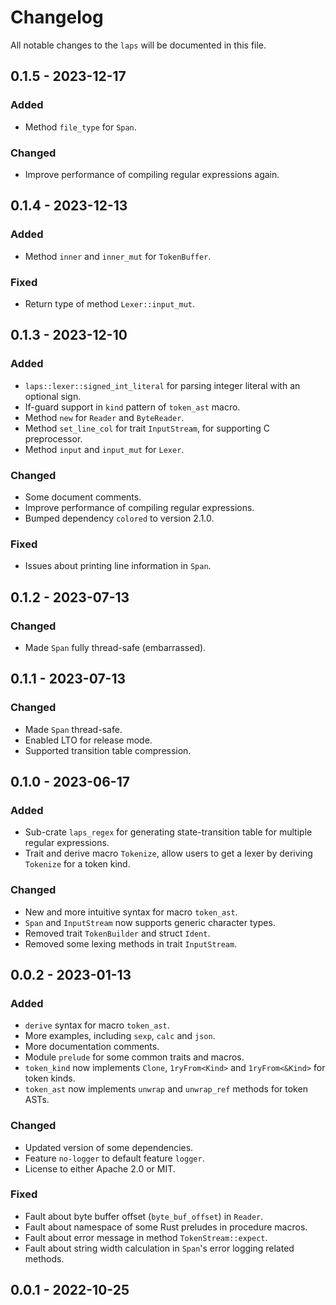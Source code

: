 # Changelog

All notable changes to the `laps` will be documented in this file.

## 0.1.5 - 2023-12-17

### Added

* Method `file_type` for `Span`.

### Changed

* Improve performance of compiling regular expressions again.

## 0.1.4 - 2023-12-13

### Added

* Method `inner` and `inner_mut` for `TokenBuffer`.

### Fixed

* Return type of method `Lexer::input_mut`.

## 0.1.3 - 2023-12-10

### Added

* `laps::lexer::signed_int_literal` for parsing integer literal with an optional sign.
* If-guard support in `kind` pattern of `token_ast` macro.
* Method `new` for `Reader` and `ByteReader`.
* Method `set_line_col` for trait `InputStream`, for supporting C preprocessor.
* Method `input` and `input_mut` for `Lexer`.

### Changed

* Some document comments.
* Improve performance of compiling regular expressions.
* Bumped dependency `colored` to version 2.1.0.

### Fixed

* Issues about printing line information in `Span`.

## 0.1.2 - 2023-07-13

### Changed

* Made `Span` fully thread-safe (embarrassed).

## 0.1.1 - 2023-07-13

### Changed

* Made `Span` thread-safe.
* Enabled LTO for release mode.
* Supported transition table compression.

## 0.1.0 - 2023-06-17

### Added

* Sub-crate `laps_regex` for generating state-transition table for multiple regular expressions.
* Trait and derive macro `Tokenize`, allow users to get a lexer by deriving `Tokenize` for a token kind.

### Changed

* New and more intuitive syntax for macro `token_ast`.
* `Span` and `InputStream` now supports generic character types.
* Removed trait `TokenBuilder` and struct `Ident`.
* Removed some lexing methods in trait `InputStream`.

## 0.0.2 - 2023-01-13

### Added

* `derive` syntax for macro `token_ast`.
* More examples, including `sexp`, `calc` and `json`.
* More documentation comments.
* Module `prelude` for some common traits and macros.
* `token_kind` now implements `Clone`, `1ryFrom<Kind>` and `1ryFrom<&Kind>` for token kinds.
* `token_ast` now implements `unwrap` and `unwrap_ref` methods for token ASTs.

### Changed

* Updated version of some dependencies.
* Feature `no-logger` to default feature `logger`.
* License to either Apache 2.0 or MIT.

### Fixed

* Fault about byte buffer offset (`byte_buf_offset`) in `Reader`.
* Fault about namespace of some Rust preludes in procedure macros.
* Fault about error message in method `TokenStream::expect`.
* Fault about string width calculation in `Span`'s error logging related methods.

## 0.0.1 - 2022-10-25
